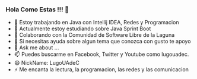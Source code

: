 ### Hola Como Estas !!! 👋

- 🔭 Estoy trabajando en Java con Intellij IDEA, Redes y Programacion
- 🌱 Actualmente estoy estudiando sobre Java Sprint Boot
- 👯 Colaborando con la Comunidad de Software Libre de la Laguna 
- 🤔 Si necesitas ayuda sobre algun tema que conozca con gusto te apoyo
- 💬 Ask me about ...
- 📫 Puedes buscarme en Facebook, Twitter y Youtube como lugouadec.
- 😄 NickName: LugoUAdeC
- ⚡ Me encanta la lectura, la programacion, las redes y las comunicacion 

